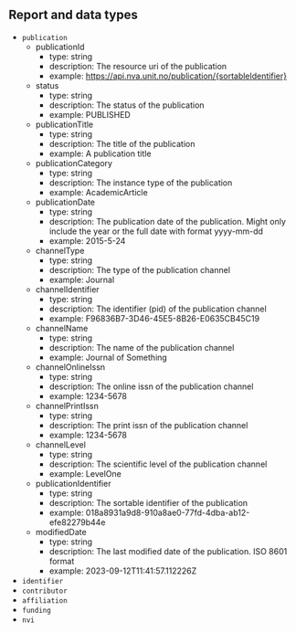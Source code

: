 ## Report and data types

- `publication`
    - publicationId
        - type: string
        - description: The resource uri of the publication
        - example: https://api.nva.unit.no/publication/{sortableIdentifier}
    - status
        - type: string
        - description: The status of the publication
        - example: PUBLISHED
    - publicationTitle
        - type: string
        - description: The title of the publication
        - example: A publication title
    - publicationCategory
        - type: string
        - description: The instance type of the publication
        - example: AcademicArticle
    - publicationDate
        - type: string
        - description: The publication date of the publication. Might only include the year or the full date with format yyyy-mm-dd
        - example: 2015-5-24
    - channelType
        - type: string
        - description: The type of the publication channel
        - example: Journal
    - channelIdentifier
        - type: string
        - description: The identifier (pid) of the publication channel
        - example: F96836B7-3D46-45E5-8B26-E0635CB45C19
    - channelName
        - type: string
        - description: The name of the publication channel
        - example: Journal of Something
    - channelOnlineIssn
        - type: string
        - description: The online issn of the publication channel
        - example: 1234-5678
    - channelPrintIssn
        - type: string
        - description: The print issn of the publication channel
        - example: 1234-5678
    - channelLevel
        - type: string
        - description: The scientific level of the publication channel
        - example: LevelOne
    - publicationIdentifier
        - type: string
        - description: The sortable identifier of the publication
        - example: 018a8931a9d8-910a8ae0-77fd-4dba-ab12-efe82279b44e
    - modifiedDate
        - type: string
        - description: The last modified date of the publication. ISO 8601 format
        - example: 2023-09-12T11:41:57.112226Z
- `identifier`
- `contributor`
- `affiliation`
- `funding`
- `nvi`